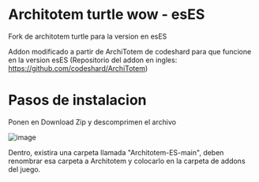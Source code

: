 # Architotem turtle wow - esES
Fork de architotem turtle para la version en esES

Addon modificado a partir de ArchiTotem de codeshard para que funcione en la version esES (Repositorio del addon en ingles: https://github.com/codeshard/ArchiTotem)

# Pasos de instalacion

Ponen en Download Zip y descomprimen el archivo 

![image](https://github.com/user-attachments/assets/c09bc6b0-7d7a-497f-b6d1-6f135c931d5c)


Dentro, existira una carpeta llamada "Architotem-ES-main", deben renombrar esa carpeta a Architotem y colocarlo en la carpeta de addons del juego.

